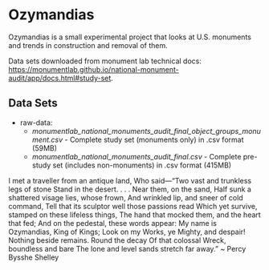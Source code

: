 
# Ozymandias

Ozymandias is a small experimental project that looks at U.S. monuments and trends in construction and removal of them.

Data sets downloaded from monument lab technical docs: https://monumentlab.github.io/national-monument-audit/app/docs.html#study-set. 

## Data Sets
- raw-data:
	- *monumentlab_national_monuments_audit_final_object_groups_monument.csv* - Complete study set (monuments only) in .csv format (59MB)
	- *monumentlab_national_monuments_audit_final.csv* - Complete pre-study set (includes non-monuments) in .csv format (415MB)



I met a traveller from an antique land,
Who said—“Two vast and trunkless legs of stone
Stand in the desert. . . . Near them, on the sand,
Half sunk a shattered visage lies, whose frown,
And wrinkled lip, and sneer of cold command,
Tell that its sculptor well those passions read
Which yet survive, stamped on these lifeless things,
The hand that mocked them, and the heart that fed;
And on the pedestal, these words appear:
My name is Ozymandias, King of Kings;
Look on my Works, ye Mighty, and despair!
Nothing beside remains. Round the decay
Of that colossal Wreck, boundless and bare
The lone and level sands stretch far away.”
      ~ Percy Bysshe Shelley

